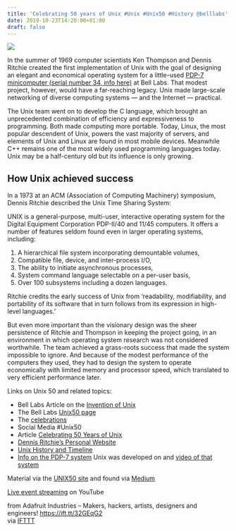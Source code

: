 ```yaml
---
title: 'Celebrating 50 years of Unix #Unix #Unix50 #History @belllabs'
date: 2019-10-23T14:20:00+01:00
draft: false
---
```


![](https://cdn-blog.adafruit.com/uploads/2019/10/Untitled-77.png)

In the summer of 1969 computer scientists Ken Thompson and Dennis Ritchie created the first implementation of Unix with the goal of designing an elegant and economical operating system for a little-used [PDP-7 minicomputer (serial number 34, info here)](https://bsdimp.blogspot.com/2019/07/the-pdp-7-where-unix-began.html) at Bell Labs. That modest project, however, would have a far-reaching legacy. Unix made large-scale networking of diverse computing systems — and the Internet — practical.

The Unix team went on to develop the C language, which brought an unprecedented combination of efficiency and expressiveness to programming. Both made computing more portable. Today, Linux, the most popular descendent of Unix, powers the vast majority of servers, and elements of Unix and Linux are found in most mobile devices. Meanwhile C++ remains one of the most widely used programming languages today. Unix may be a half-century old but its influence is only growing.

How Unix achieved success
-------------------------

In a 1973 at an ACM (Association of Computing Machinery) symposium, Dennis Ritchie described the Unix Time Sharing System:

UNIX is a general-purpose, multi-user, interactive operating system for the Digital Equipment Corporation PDP-II/40 and 11/45 computers. It offers a number of features seldom found even in larger operating systems, including:

1.  A hierarchical file system incorporating demountable volumes,
2.  Compatible file, device, and inter-process I/O,
3.  The ability to initiate asynchronous processes,
4.  System command language selectable on a per-user basis,
5.  Over 100 subsystems including a dozen languages.

Ritchie credits the early success of Unix from ‘readability, modifiability, and portability of its software that in turn follows from its expression in high-level languages.’

But even more important than the visionary design was the sheer persistence of Ritchie and Thompson in keeping the project going, in an environment in which operating system research was not considered worthwhile. The team achieved a grass-roots success that made the system impossible to ignore. And because of the modest performance of the computers they used, they had to design the system to operate economically with limited memory and processor speed, which translated to very efficient performance later.

Links on Unix 50 and related topics:

*   Bell Labs Article on the [Invention of Unix](https://www.bell-labs.com/var/articles/invention-unix/)
*   The Bell Labs [Unix50 page](https://www.bell-labs.com/unix50/)
*   The [celebrations](https://www.bell-labs.com/unix50/event)
*   Social Media #Unix50
*   Article [Celebrating 50 Years of Unix](https://www.bell-labs.com/var/articles/celebrating-50-years-unix/)
*   [Dennis Ritchie’s Personal Website](https://www.bell-labs.com/usr/dmr/www/)
*   [Unix History and Timeline](http://www.unix.org/what_is_unix/history_timeline.html)
*   [Info on the PDP-7 system](https://bsdimp.blogspot.com/2019/07/the-pdp-7-where-unix-began.html) Unix was developed on and [video of that system](https://bsdimp.blogspot.com/2019/10/video-footage-of-first-pdp-7-to-run-unix.html)

Material via the [UNIX50 site](https://www.bell-labs.com/unix50/) and found via [Medium](https://medium.com/supplyframe-hardware/framing-it-10-22-19-c4477d125dad)

[Live event streaming](https://youtu.be/25akT9tJicY) on YouTube

  
  
from Adafruit Industries – Makers, hackers, artists, designers and engineers! https://ift.tt/32GEqG2  
via [IFTTT](https://ifttt.com/?ref=da&site=blogger)